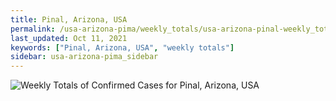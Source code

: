 ```yaml
---
title: Pinal, Arizona, USA
permalink: /usa-arizona-pima/weekly_totals/usa-arizona-pinal-weekly_totals.html
last_updated: Oct 11, 2021
keywords: ["Pinal, Arizona, USA", "weekly totals"]
sidebar: usa-arizona-pima_sidebar
---
```


![Weekly Totals of Confirmed Cases for Pinal, Arizona, USA](/covid_tracker/images/graphs/usa-arizona-pinal-weekly_totals_graph.png)
